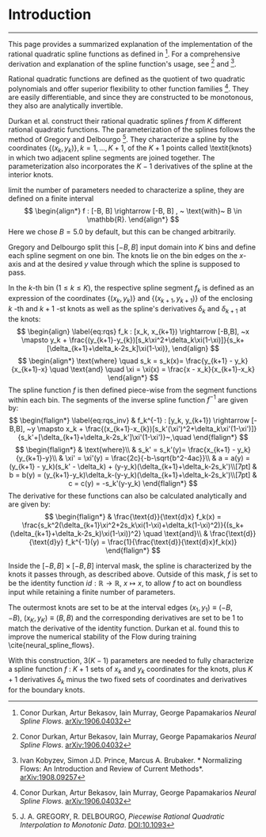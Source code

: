 # Introduction
---

This page provides a summarized explanation of the implementation of the rational quadratic spline functions as defined in [^1]. For a comprehensive derivation and explanation of the spline function's usage, see [^1] and [^2].

Rational quadratic functions are defined as the quotient of two quadratic polynomials and offer superior flexibility to other function families [^1]. They are easily differentiable, and since they are constructed to be monotonous, they also are analytically invertible. 

Durkan et al. construct their rational quadratic splines $f$ from $K$ different rational quadratic functions. The parameterization of the splines follows the method of Gregory and Delbourgo [^3]. They characterize a spline by the coordinates $\{(x_k,y_k)\},  k = 1, ..., K+1$, of the $K+1$ points called \textit{knots} in which two adjacent spline segments are joined together. The parameterization also incorporates the $K-1$ derivatives of the spline at the interior knots. 

limit the number of parameters needed to characterize a spline, they are defined on a finite interval
$$
\begin{align*}
    f : [-B, B] \rightarrow [-B, B] , ~ \text{with}~ B \in \mathbb{R}.
\end{align*}
$$
Here we chose $B = 5.0$ by default, but this can be changed arbitrarily. 

Gregory and Delbourgo split this $[-B, B]$ input domain into $K$ bins and define each spline segment on one bin. The knots lie on the bin edges on the $x$-axis and at the desired $y$ value through which the spline is supposed to pass. 

In the $k$-th bin ($1\leq k \leq K$), the respective spline segment $f_k$ is defined as an expression of the coordinates $\{(x_k,y_k)\}$ and $\{(x_{k+1},y_{k+1})\}$ of the enclosing $k$ -th and $k+1$ -st knots as well as the spline's derivatives $\delta_{k}$ and $\delta_{k+1}$ at the knots:
$$
\begin{align}
    \label{eq:rqs}
    f_k : [x_k, x_{k+1}) \rightarrow [-B,B], ~x \mapsto y_k + \frac{(y_{k+1}-y_{k})[s_k\xi^2+\delta_k\xi(1-\xi)]}{s_k+[\delta_{k+1}+\delta_k-2s_k]\xi(1-\xi)},
\end{align}
$$
$$
\begin{align*}
    \text{where} \quad s_k = s_k(x)= \frac{y_{k+1} - y_k}{x_{k+1}-x} \quad \text{and} \quad \xi = \xi(x) = \frac{x - x_k}{x_{k+1}-x_k}
\end{align*}
$$
The spline function $f$ is then defined piece-wise from the segment functions within each bin. The segments of the inverse spline function $f^{-1}$ are given by:
$$
\begin{flalign*}
    \label{eq:rqs_inv}
    & f_k^{-1} : [y_k, y_{k+1}) \rightarrow [-B,B], ~y \mapsto x_k + \frac{(x_{k+1}-x_{k})[s_k'(\xi')^2+\delta_k\xi'(1-\xi')]}{s_k'+[\delta_{k+1}+\delta_k-2s_k']\xi'(1-\xi')}~,\quad 
\end{flalign*}
$$
$$
\begin{flalign*}
    & \text{where}\\
    & s_k' = s_k'(y)= \frac{x_{k+1} - y_k}{y_{k+1}-y}\\
    & \xi' = \xi'(y) = \frac{2c}{-b-\sqrt{b^2-4ac}}\\
    & a = a(y) = (y_{k+1} - y_k)(s_k' - \delta_k) + (y-y_k)(\delta_{k+1}+\delta_k-2s_k')\\[7pt]
    & b = b(y) = (y_{k+1}-y_k)\delta_k-(y-y_k)(\delta_{k+1}+\delta_k-2s_k')\\[7pt]
    & c = c(y) = -s_k'(y-y_k)
\end{flalign*}
$$
The derivative for these functions can also be calculated analytically and are given by:
$$
\begin{flalign*}
& \frac{\text{d}}{\text{d}x} f_k(x) = \frac{s_k^2(\delta_{k+1}\xi^2+2s_k\xi(1-\xi)+\delta_k(1-\xi)^2)}{(s_k+(\delta_{k+1}+\delta_k-2s_k)\xi(1-\xi))^2} \quad \text{and}\\
& \frac{\text{d}}{\text{d}y} f_k^{-1}(y) = \frac{1}{\frac{\text{d}}{\text{d}x}f_k(x)} 
\end{flalign*}
$$

Inside the $[-B, B] \times [-B, B]$ interval mask, the spline is characterized by the knots it passes through, as described above. Outside of this mask, $f$ is set to be the identity function $id : \mathbb{R} \rightarrow \mathbb{R},~ x \mapsto x$, to allow $f$ to act on boundless input while retaining a finite number of parameters. 

The outermost knots are set to be at the interval edges $(x_1,y_1)\equiv(-B,-B), ~ (x_K,y_K)\equiv(B,B)$ and the corresponding derivatives are set to be $1$ to match the derivative of the identity function. Durkan et al. found this to improve the numerical stability of the Flow during training \cite{neural_spline_flows}. 

With this construction, $3(K - 1)$ parameters are needed to fully characterize a spline function $f$ : $K + 1$ sets of $x_k$ and $y_k$ coordinates for the knots, plus $K + 1$ derivatives $\delta_k$ minus the two fixed sets of coordinates and derivatives for the boundary knots.

[^1]: Conor Durkan, Artur Bekasov, Iain Murray, George Papamakarios *Neural Spline Flows*. [arXiv:1906.04032](https://arxiv.org/abs/1906.04032)

[^2]: Ivan Kobyzev, Simon J.D. Prince, Marcus A. Brubaker. *
Normalizing Flows: An Introduction and Review of Current Methods*. [arXiv:1908.09257](https://arxiv.org/abs/1908.09257)

[^3]:  J. A. GREGORY, R. DELBOURGO, *Piecewise Rational Quadratic Interpolation to Monotonic Data*. [DOI:10.1093](https://doi.org/10.1093/imanum/2.2.123)
